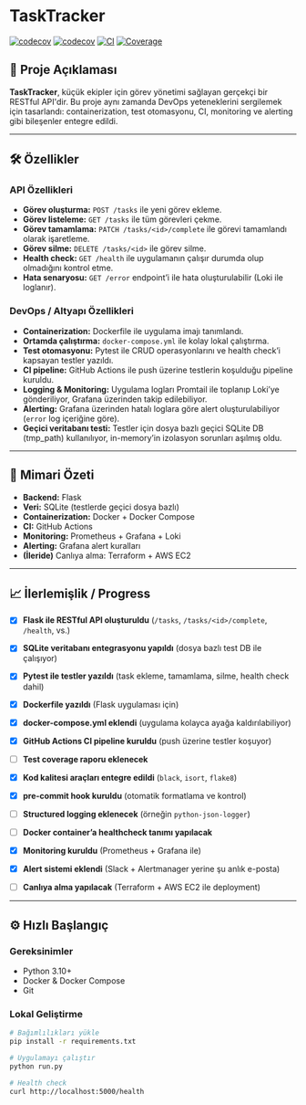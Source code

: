 # TaskTracker 

[![codecov](https://codecov.io/gh/DumanIbrahm/TaskTracker/branch/main/graph/badge.svg)](https://codecov.io/gh/DumanIbrahim/TaskTracker)
[![codecov](https://codecov.io/gh/DumanIbrahm/reposlug/branch/main/graph/badge.svg?token=TOKEN)](https://codecov.io/gh/kullaniciadi/reposlug)
[![CI](https://img.shields.io/badge/CI-pending-lightgrey)](#) <!-- Replace with actual GitHub Actions badge after CI passes -->
[![Coverage](https://img.shields.io/badge/coverage---%25-lightgrey)](#) <!-- Optional: replace with real coverage badge if added -->

## 🚀 Proje Açıklaması

**TaskTracker**, küçük ekipler için görev yönetimi sağlayan gerçekçi bir RESTful API'dir. Bu proje aynı zamanda DevOps yeteneklerini sergilemek için tasarlandı: containerization, test otomasyonu, CI, monitoring ve alerting gibi bileşenler entegre edildi.

---

## 🛠️ Özellikler

### API Özellikleri
- **Görev oluşturma:** `POST /tasks` ile yeni görev ekleme.  
- **Görev listeleme:** `GET /tasks` ile tüm görevleri çekme.  
- **Görev tamamlama:** `PATCH /tasks/<id>/complete` ile görevi tamamlandı olarak işaretleme.  
- **Görev silme:** `DELETE /tasks/<id>` ile görev silme.  
- **Health check:** `GET /health` ile uygulamanın çalışır durumda olup olmadığını kontrol etme.  
- **Hata senaryosu:** `GET /error` endpoint’i ile hata oluşturulabilir (Loki ile loglanır).

### DevOps / Altyapı Özellikleri
- **Containerization:** Dockerfile ile uygulama imajı tanımlandı.  
- **Ortamda çalıştırma:** `docker-compose.yml` ile kolay lokal çalıştırma.  
- **Test otomasyonu:** Pytest ile CRUD operasyonlarını ve health check’i kapsayan testler yazıldı.  
- **CI pipeline:** GitHub Actions ile push üzerine testlerin koşulduğu pipeline kuruldu.  
- **Logging & Monitoring:** Uygulama logları Promtail ile toplanıp Loki’ye gönderiliyor, Grafana üzerinden takip edilebiliyor.  
- **Alerting:** Grafana üzerinden hatalı loglara göre alert oluşturulabiliyor (`error` log içeriğine göre).  
- **Geçici veritabanı testi:** Testler için dosya bazlı geçici SQLite DB (tmp_path) kullanılıyor, in-memory’in izolasyon sorunları aşılmış oldu.  

---

## 🧩 Mimari Özeti

- **Backend:** Flask  
- **Veri:** SQLite (testlerde geçici dosya bazlı)  
- **Containerization:** Docker + Docker Compose  
- **CI:** GitHub Actions  
- **Monitoring:** Prometheus + Grafana + Loki  
- **Alerting:** Grafana alert kuralları  
- **(İleride)** Canlıya alma: Terraform + AWS EC2  

---

## 📈 İlerlemişlik / Progress

- [x] **Flask ile RESTful API oluşturuldu** (`/tasks`, `/tasks/<id>/complete`, `/health`, vs.)
- [x] **SQLite veritabanı entegrasyonu yapıldı** (dosya bazlı test DB ile çalışıyor)
- [x] **Pytest ile testler yazıldı** (task ekleme, tamamlama, silme, health check dahil)
- [x] **Dockerfile yazıldı** (Flask uygulaması için)
- [x] **docker-compose.yml eklendi** (uygulama kolayca ayağa kaldırılabiliyor)
- [x] **GitHub Actions CI pipeline kuruldu** (push üzerine testler koşuyor)
- [ ] **Test coverage raporu eklenecek**
- [x] **Kod kalitesi araçları entegre edildi** (`black`, `isort`, `flake8`)
- [x] **pre-commit hook kuruldu** (otomatik formatlama ve kontrol)
- [ ] **Structured logging eklenecek** (örneğin `python-json-logger`)
- [ ] **Docker container’a healthcheck tanımı yapılacak**
- [x] **Monitoring kuruldu** (Prometheus + Grafana ile)
- [x] **Alert sistemi eklendi** (Slack + Alertmanager yerine şu anlık e-posta)
- [ ] **Canlıya alma yapılacak** (Terraform + AWS EC2 ile deployment)


---

## ⚙️ Hızlı Başlangıç

### Gereksinimler
- Python 3.10+  
- Docker & Docker Compose  
- Git  

### Lokal Geliştirme
```bash
# Bağımlılıkları yükle
pip install -r requirements.txt

# Uygulamayı çalıştır
python run.py

# Health check
curl http://localhost:5000/health
